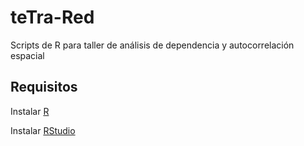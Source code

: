 # teTra-Red
Scripts de R para taller de análisis de dependencia y autocorrelación espacial

## Requisitos

Instalar [R](https://cran.r-project.org/)

Instalar [RStudio](https://www.rstudio.com/products/rstudio/download/)
